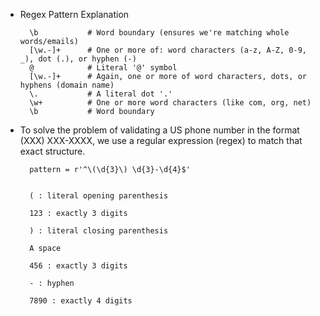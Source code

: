 - Regex Pattern Explanation

        \b           # Word boundary (ensures we're matching whole words/emails)
        [\w.-]+      # One or more of: word characters (a-z, A-Z, 0-9, _), dot (.), or hyphen (-)
        @            # Literal '@' symbol
        [\w.-]+      # Again, one or more of word characters, dots, or hyphens (domain name)
        \.           # A literal dot '.'
        \w+          # One or more word characters (like com, org, net)
        \b           # Word boundary
- To solve the problem of validating a US phone number in the format (XXX) XXX-XXXX, we use a regular expression (regex) to match that exact structure.     
        
        pattern = r'^\(\d{3}\) \d{3}-\d{4}$'


        ( : literal opening parenthesis

        123 : exactly 3 digits

        ) : literal closing parenthesis

        A space

        456 : exactly 3 digits

        - : hyphen

        7890 : exactly 4 digits